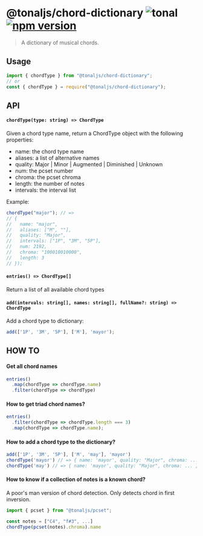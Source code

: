 # @tonaljs/chord-dictionary ![tonal](https://img.shields.io/badge/@tonaljs-chord_dictionary-yellow.svg?style=flat-square) [![npm version](https://img.shields.io/npm/v/@tonaljs/chord-dictionary.svg?style=flat-square)](https://www.npmjs.com/package/@tonaljs/chord-dictionary)

> A dictionary of musical chords.

## Usage

```js
import { chordType } from "@tonaljs/chord-dictionary";
// or
const { chordType } = require("@tonaljs/chord-dictionary");
```

## API

#### `chordType(type: string) => ChordType`

Given a chord type name, return a ChordType object with the following properties:

- name: the chord type name
- aliases: a list of alternative names
- quality: Major | Minor | Augmented | Diminished | Unknown
- num: the pcset number
- chroma: the pcset chroma
- length: the number of notes
- intervals: the interval list

Example:

```js
chordType("major"); // =>
// {
//   name: "major",
//   aliases: ["M", ""],
//   quality: "Major",
//   intervals: ["1P", "3M", "5P"],
//   num: 2192,
//   chroma: "100010010000",
//   length: 3
// });
```

#### `entries() => ChordType[]`

Return a list of all available chord types

#### `add(intervals: string[], names: string[], fullName?: string) => ChordType`

Add a chord type to dictionary:

```js
add(['1P', '3M', '5P'], ['M'], 'mayor');
```


## HOW TO

#### Get all chord names

```js
entries()
  .map(chordType => chordType.name)
  .filter(chordType => chordType)
```

#### How to get triad chord names?

```js
entries()
  .filter(chordType => chordType.length === 3)
  .map(chordType => chordType.name);
```

#### How to add a chord type to the dictionary?

```js
add(['1P', '3M', '5P'], ['M', 'may'], 'mayor')
chordType('mayor') // => { name: 'mayor', quality: "Major", chroma: ... }
chordType('may') // => { name: 'mayor', quality: "Major", chroma: ... }
```

#### How to know if a collection of notes is a known chord?

A poor's man version of chord detection. Only detects chord in first inversion.

```js
import { pcset } from "@tonaljs/pcset";

const notes = ["C4", "f#3", ...]
chordType(pcset(notes).chroma).name
```
